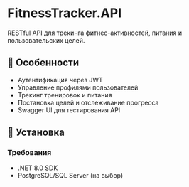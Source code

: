 # FitnessTracker.API

RESTful API для трекинга фитнес-активностей, питания и пользовательских целей.

## 🚀 Особенности
- Аутентификация через JWT
- Управление профилями пользователей
- Трекинг тренировок и питания
- Постановка целей и отслеживание прогресса
- Swagger UI для тестирования API

## 🔧 Установка

### Требования
- .NET 8.0 SDK
- PostgreSQL/SQL Server (на выбор)